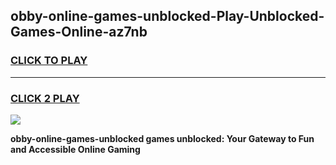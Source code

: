 
## obby-online-games-unblocked-Play-Unblocked-Games-Online-az7nb
<h3>
<a href="https://premium76.site?title=obby-online-games-unblocked&ref=24A">CLICK TO PLAY</a></h3>
<hr>

<h3>
<a href="https://premium76.site?title=obby-online-games-unblocked&ref=24A">CLICK 2 PLAY</a>
  
</h3>

<a href="https://premium76.site?title=obby-online-games-unblocked&ref=24A"><img src="https://clearcache.store/games.png"></a>


**obby-online-games-unblocked games unblocked: Your Gateway to Fun and Accessible Online Gaming**
